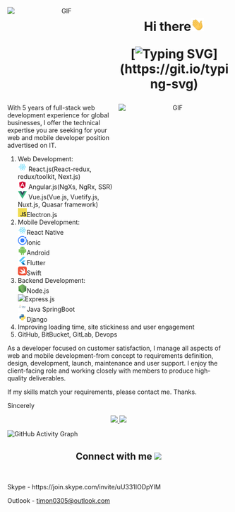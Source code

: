 <p align="center">
<img alt="GIF" align="left" src="https://github.com/arsentieva/arsentieva/blob/main/code.gif?raw=true" height="200" width="50%" />

</p>

<h1 align="center">Hi there<img src="https://raw.githubusercontent.com/KevinPatel04/KevinPatel04/master/Hi.gif" width="30px">

[![Typing SVG](https://readme-typing-svg.herokuapp.com?font=Architects+Daughter&color=7AF79A&size=30&lines=Hey!+I+am+professional+web+developer;I+am+software+Developer...;)](https://git.io/typing-svg)
  
  
  
  
</h1>

<p align="center">
<img align="right" alt="GIF" src="https://github.com/abhisheknaiidu/abhisheknaiidu/blob/master/code.gif?raw=true" width="50%" height="200" />
</p>

With 5 years of full-stack web development experience for global businesses, I offer the technical expertise you are seeking for your web and mobile developer position advertised on IT.

1. Web Development: <br />
    <code><img height="20" src="https://raw.githubusercontent.com/github/explore/80688e429a7d4ef2fca1e82350fe8e3517d3494d/topics/react/react.png"></code> React.js(React-redux, redux/toolkit, Next.js) <br /> 
    <code><img height="20" src="https://raw.githubusercontent.com/github/explore/80688e429a7d4ef2fca1e82350fe8e3517d3494d/topics/angular/angular.png"></code> Angular.js(NgXs, NgRx, SSR) <br /> 
    <code><img height="20" src="https://raw.githubusercontent.com/github/explore/80688e429a7d4ef2fca1e82350fe8e3517d3494d/topics/vue/vue.png"></code> Vue.js(Vue.js, Vuetify.js, Nuxt.js, Quasar framework) <br /> 
    <code><img height="20" src="https://raw.githubusercontent.com/github/explore/80688e429a7d4ef2fca1e82350fe8e3517d3494d/topics/javascript/javascript.png"></code>Electron.js
2. Mobile Development: <br />
    <code><img height="20" src="https://raw.githubusercontent.com/github/explore/80688e429a7d4ef2fca1e82350fe8e3517d3494d/topics/react-native/react-native.png"></code>React Native <br /> 
    <code><img height="20" src="https://raw.githubusercontent.com/github/explore/80688e429a7d4ef2fca1e82350fe8e3517d3494d/topics/Ionic/Ionic.png"></code>Ionic <br />
    <code><img height="20" src="https://raw.githubusercontent.com/github/explore/80688e429a7d4ef2fca1e82350fe8e3517d3494d/topics/android/android.png"></code>Android <br /> 
    <code><img height="20" src="https://raw.githubusercontent.com/github/explore/80688e429a7d4ef2fca1e82350fe8e3517d3494d/topics/flutter/flutter.png"></code>Flutter <br /> 
    <code><img height="20" src="https://raw.githubusercontent.com/github/explore/80688e429a7d4ef2fca1e82350fe8e3517d3494d/topics/swift/swift.png"></code>Swift <br />
3. Backend Development: <br />
    <code><img height="20" src="https://raw.githubusercontent.com/github/explore/80688e429a7d4ef2fca1e82350fe8e3517d3494d/topics/nodejs/nodejs.png"></code>Node.js <br /> 
    <code><img height="20" src="https://raw.githubusercontent.com/github/explore/80688e429a7d4ef2fca1e82350fe8e3517d3494d/topics/expressjs/expressjs.png"></code>Express.js <br />
    <code><img height="20" src="https://raw.githubusercontent.com/github/explore/80688e429a7d4ef2fca1e82350fe8e3517d3494d/topics/java/java.png"></code>Java SpringBoot <br />
    <code><img height="20" src="https://raw.githubusercontent.com/github/explore/80688e429a7d4ef2fca1e82350fe8e3517d3494d/topics/python/python.png"></code>Django <br />
4. Improving loading time, site stickiness and user engagement
5. GitHub, BitBucket, GitLab, Devops

As a developer focused on customer satisfaction, I manage all aspects of web and mobile development-from concept to requirements definition, design, development, launch, maintenance and user support.
I enjoy the client-facing role and working closely with members to produce high-quality deliverables.

If my skills match your requirements, please contact me. Thanks.

Sincerely

<p align="center">
<a href="https://github.com/Timon0305">
  <img height="180em" src="https://github-readme-stats-eight-theta.vercel.app/api?username=Timon0305&show_icons=true&theme=algolia&include_all_commits=true&count_private=true"/>
  <img height="180em" src="https://github-readme-stats-eight-theta.vercel.app/api/top-langs/?username=Timon0305&layout=compact&langs_count=8&theme=algolia"/>
</a>
</p>
<p align="centre">
 
![GitHub Activity Graph](https://activity-graph.herokuapp.com/graph?username=Timon0305&bg_color=000000&color=4fff67&line=4fff67&point=ffffff&area=true&hide_border=true)  
</p>


<div  align="center">
<h2> Connect with me <img src='https://raw.githubusercontent.com/ShahriarShafin/ShahriarShafin/main/Assets/handshake.gif' width="100px"> </h2>
<br />
 <div align="left">
<p>
Skype - https://join.skype.com/invite/uU331IODpYlM
</p>

<p>
Outlook - <a href="mailto:timon0305@outlook.com">timon0305@outlook.com</a>
</p>
</div>
  </div>
